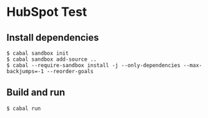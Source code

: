 # HubSpot Test

## Install dependencies

```
$ cabal sandbox init
$ cabal sandbox add-source ..
$ cabal --require-sandbox install -j --only-dependencies --max-backjumps=-1 --reorder-goals
```

## Build and run

```
$ cabal run
```

